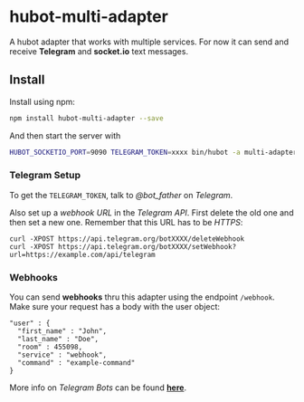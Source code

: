 # hubot-multi-adapter

A hubot adapter that works with multiple services. For now it can send and receive **Telegram** and **socket.io** text messages.

## Install

Install using npm:

```bash
npm install hubot-multi-adapter --save
```

And then start the server with

```bash
HUBOT_SOCKETIO_PORT=9090 TELEGRAM_TOKEN=xxxx bin/hubot -a multi-adapter
```

### Telegram Setup

To get the ```TELEGRAM_TOKEN```, talk to *@bot_father* on *Telegram*.

Also set up a *webhook URL* in the *Telegram API*. First delete the old one and then set a new one. Remember that this URL has to be *HTTPS*:

```
curl -XPOST https://api.telegram.org/botXXXX/deleteWebhook
curl -XPOST https://api.telegram.org/botXXXX/setWebhook?url=https://example.com/api/telegram
```

### Webhooks

You can send **webhooks** thru this adapter using the endpoint ```/webhook```. Make sure your request has a body with the user object:

```
"user" : {
  "first_name" : "John",
  "last_name" : "Doe",
  "room" : 455098,
  "service" : "webhook",
  "command" : "example-command"
}
```

More info on *Telegram Bots* can be found [**here**](https://core.telegram.org/bots).
